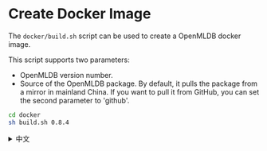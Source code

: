 # Create Docker Image

The `docker/build.sh` script can be used to create a OpenMLDB docker image. 

This script supports two parameters:
- OpenMLDB version number.
- Source of the OpenMLDB package. By default, it pulls the package from a mirror in mainland China. If you want to pull it from GitHub, you can set the second parameter to 'github'.

```bash
cd docker
sh build.sh 0.8.4
```


<details>
<summary>中文</summary>

# 制作镜像

用`docker/build.s`h脚本可以制作OpenMLDB镜像。

该脚本支持两个参数：

- 第一个参数为OpenMLDB版本号。
- 第二个参数是OpenMLDB部署包的源，默认是从中国大陆镜像地址拉取，如果要从 GitHub 拉取可以设置第二个参数为 `github`

```bash
cd docker
sh build.sh 0.8.4
```
</details>
